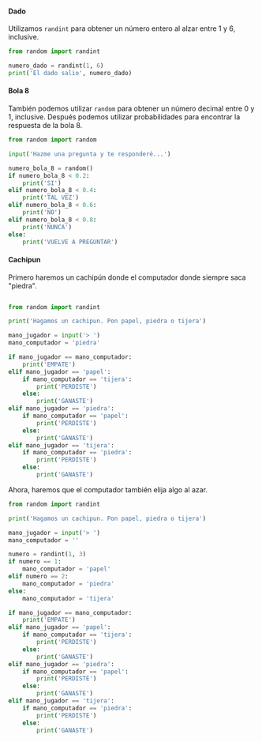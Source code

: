 #### Dado

Utilizamos `randint` para obtener un número entero al alzar entre 1 y 6, inclusive.

```python
from random import randint

numero_dado = randint(1, 6)
print('El dado salio', numero_dado)
```

#### Bola 8

También podemos utilizar `random` para obtener un número decimal entre 0 y 1, inclusive. Después podemos utilizar probabilidades para encontrar la respuesta de la bola 8.

```python
from random import random

input('Hazme una pregunta y te responderé...')

numero_bola_8 = random()
if numero_bola_8 < 0.2:
    print('SI')
elif numero_bola_8 < 0.4:
    print('TAL VEZ')
elif numero_bola_8 < 0.6:
    print('NO')
elif numero_bola_8 < 0.8:
    print('NUNCA')
else:
    print('VUELVE A PREGUNTAR')
```

#### Cachipun

Primero haremos un cachipún donde el computador donde siempre saca "piedra".
```python

from random import randint

print('Hagamos un cachipun. Pon papel, piedra o tijera')

mano_jugador = input('> ')
mano_computador = 'piedra'

if mano_jugador == mano_computador:
    print('EMPATE')
elif mano_jugador == 'papel':
    if mano_computador == 'tijera':
        print('PERDISTE')
    else:
        print('GANASTE')
elif mano_jugador == 'piedra':
    if mano_computador == 'papel':
        print('PERDISTE')
    else:
        print('GANASTE')
elif mano_jugador == 'tijera':
    if mano_computador == 'piedra':
        print('PERDISTE')
    else:
        print('GANASTE')
```

Ahora, haremos que el computador también elija algo al azar.
```python
from random import randint

print('Hagamos un cachipun. Pon papel, piedra o tijera')

mano_jugador = input('> ')
mano_computador = ''

numero = randint(1, 3)
if numero == 1:
    mano_computador = 'papel'
elif numero == 2:
    mano_computador = 'piedra'
else:
    mano_computador = 'tijera'

if mano_jugador == mano_computador:
    print('EMPATE')
elif mano_jugador == 'papel':
    if mano_computador == 'tijera':
        print('PERDISTE')
    else:
        print('GANASTE')
elif mano_jugador == 'piedra':
    if mano_computador == 'papel':
        print('PERDISTE')
    else:
        print('GANASTE')
elif mano_jugador == 'tijera':
    if mano_computador == 'piedra':
        print('PERDISTE')
    else:
        print('GANASTE')
``` 